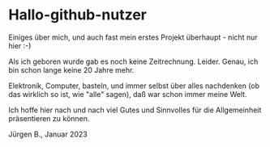 # Hallo-github-nutzer
Einiges über mich, und auch fast mein erstes Projekt überhaupt - nicht nur hier :-)

Als ich geboren wurde gab es noch keine Zeitrechnung. Leider. Genau, ich bin schon lange keine 20 Jahre mehr.

Elektronik, Computer, basteln, und immer selbst über alles nachdenken (ob das wirklich so ist, wie "alle" sagen), daß war schon immer meine Welt. 

Ich hoffe hier nach und nach viel Gutes und Sinnvolles für die Allgemeinheit präsentieren zu können.

Jürgen B., Januar 2023
